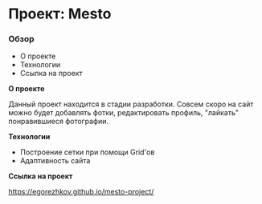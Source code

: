 # Проект: Mesto

### Обзор

- О проекте
- Технологии
- Ссылка на проект

**О проекте**

Данный проект находится в стадии разработки. Совсем скоро на сайт можно будет добавлять фотки, редактировать профиль, "лайкать" понравившиеся фотографии.

**Технологии**

- Построение сетки при помощи Grid'ов
- Адаптивность сайта

**Ссылка на проект**

https://egorezhkov.github.io/mesto-project/
